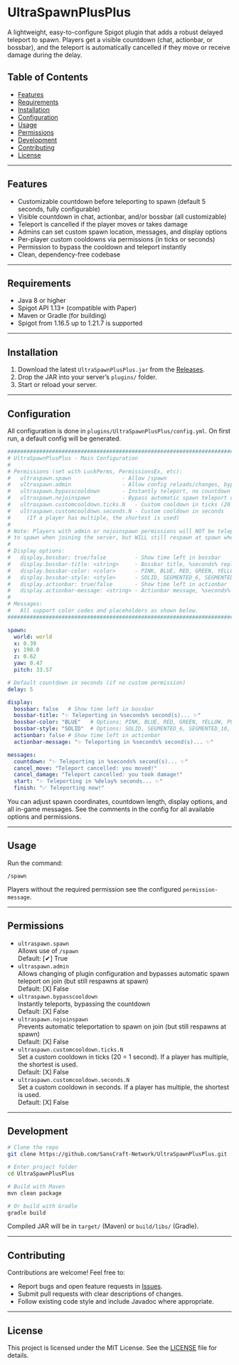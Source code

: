 # UltraSpawnPlusPlus

A lightweight, easy-to-configure Spigot plugin that adds a robust delayed teleport to spawn. Players get a visible countdown (chat, actionbar, or bossbar), and the teleport is automatically cancelled if they move or receive damage during the delay.

## Table of Contents

- [Features](#features)
- [Requirements](#requirements)
- [Installation](#installation)
- [Configuration](#configuration)
- [Usage](#usage)
- [Permissions](#permissions)
- [Development](#development)
- [Contributing](#contributing)
- [License](#license)

---

## Features

- Customizable countdown before teleporting to spawn (default 5 seconds, fully configurable)
- Visible countdown in chat, actionbar, and/or bossbar (all customizable)
- Teleport is cancelled if the player moves or takes damage
- Admins can set custom spawn location, messages, and display options
- Per-player custom cooldowns via permissions (in ticks or seconds)
- Permission to bypass the cooldown and teleport instantly
- Clean, dependency-free codebase

---

## Requirements

- Java 8 or higher
- Spigot API 1.13+ (compatible with Paper)
- Maven or Gradle (for building)
- Spigot from 1.16.5 up to 1.21.7 is supported

---

## Installation

1. Download the latest `UltraSpawnPlusPlus.jar` from the [Releases](https://github.com/SansCraft-Network/UltraSpawnPlusPlus/releases).
2. Drop the JAR into your server’s `plugins/` folder.
3. Start or reload your server.

---

## Configuration

All configuration is done in `plugins/UltraSpawnPlusPlus/config.yml`. On first run, a default config will be generated.

```yaml
#######################################################################
# UltraSpawnPlusPlus - Main Configuration
#
# Permissions (set with LuckPerms, PermissionsEx, etc):
#   ultraspawn.spawn                - Allow /spawn
#   ultraspawn.admin                - Allow config reloads/changes, bypass join spawn
#   ultraspawn.bypasscooldown       - Instantly teleport, no countdown
#   ultraspawn.nojoinspawn          - Bypass automatic spawn teleport on join only
#   ultraspawn.customcooldown.ticks.N   - Custom cooldown in ticks (20 = 1s)
#   ultraspawn.customcooldown.seconds.N - Custom cooldown in seconds
#     (If a player has multiple, the shortest is used)
#
# Note: Players with admin or nojoinspawn permissions will NOT be teleported
# to spawn when joining the server, but WILL still respawn at spawn when they die.
#
# Display options:
#   display.bossbar: true/false         - Show time left in bossbar
#   display.bossbar-title: <string>     - Bossbar title, %seconds% replaced
#   display.bossbar-color: <color>      - PINK, BLUE, RED, GREEN, YELLOW, PURPLE, WHITE
#   display.bossbar-style: <style>      - SOLID, SEGMENTED_6, SEGMENTED_10, SEGMENTED_12, SEGMENTED_20
#   display.actionbar: true/false       - Show time left in actionbar
#   display.actionbar-message: <string> - Actionbar message, %seconds% replaced
#
# Messages:
#   All support color codes and placeholders as shown below.
#######################################################################

spawn:
  world: world
  x: 0.39
  y: 198.0
  z: 0.62
  yaw: 0.47
  pitch: 33.57

# Default countdown in seconds (if no custom permission)
delay: 5

display:
  bossbar: false   # Show time left in bossbar
  bossbar-title: "✨ Teleporting in %seconds% second(s)... ✨"
  bossbar-color: "BLUE"   # Options: PINK, BLUE, RED, GREEN, YELLOW, PURPLE, WHITE
  bossbar-style: "SOLID"  # Options: SOLID, SEGMENTED_6, SEGMENTED_10, SEGMENTED_12, SEGMENTED_20
  actionbar: false # Show time left in actionbar
  actionbar-message: "✨ Teleporting in %seconds% second(s)... ✨"

messages:
  countdown: "✨ Teleporting in %seconds% second(s)... ✨"
  cancel_move: "Teleport cancelled: you moved!"
  cancel_damage: "Teleport cancelled: you took damage!"
  start: "✨ Teleporting in %delay% seconds... ✨"
  finish: "✅ Teleporting now!"
```

You can adjust spawn coordinates, countdown length, display options, and all in-game messages. See the comments in the config for all available options and permissions.

---

## Usage

Run the command:
```
/spawn
```

Players without the required permission see the configured `permission-message`.

---

## Permissions

- `ultraspawn.spawn`  
  Allows use of `/spawn`  
  Default: [✔] True  
- `ultraspawn.admin`  
  Allows changing of plugin configuration and bypasses automatic spawn teleport on join (but still respawns at spawn)  
  Default: [X] False  
- `ultraspawn.bypasscooldown`  
  Instantly teleports, bypassing the countdown  
  Default: [X] False  
- `ultraspawn.nojoinspawn`  
  Prevents automatic teleportation to spawn on join (but still respawns at spawn)  
  Default: [X] False  
- `ultraspawn.customcooldown.ticks.N`  
  Set a custom cooldown in ticks (20 = 1 second). If a player has multiple, the shortest is used.  
  Default: [X] False  
- `ultraspawn.customcooldown.seconds.N`  
  Set a custom cooldown in seconds. If a player has multiple, the shortest is used.  
  Default: [X] False  

---

## Development

```bash
# Clone the repo
git clone https://github.com/SansCraft-Network/UltraSpawnPlusPlus.git

# Enter project folder
cd UltraSpawnPlusPlus

# Build with Maven
mvn clean package

# Or build with Gradle
gradle build
```

Compiled JAR will be in `target/` (Maven) or `build/libs/` (Gradle).

---

## Contributing

Contributions are welcome! Feel free to:

- Report bugs and open feature requests in [Issues](https://github.com/SansCraft-Network/UltraSpawnPlusPlus/issues).
- Submit pull requests with clear descriptions of changes.
- Follow existing code style and include Javadoc where appropriate.

---

## License

This project is licensed under the MIT License. See the [LICENSE](LICENSE) file for details.
